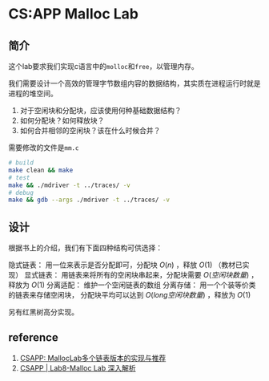 # CS:APP Malloc Lab

## 简介

这个lab要求我们实现c语言中的`molloc`和`free`，以管理内存。

我们需要设计一个高效的管理字节数组内容的数据结构，其实质在进程运行时就是进程的堆空间。

1. 对于空闲块和分配块，应该使用何种基础数据结构？
2. 如何分配块？如何释放块？
3. 如何合并相邻的空闲块？该在什么时候合并？

需要修改的文件是`mm.c`

```sh
# build
make clean && make
# test
make && ./mdriver -t ../traces/ -v
# debug
make && gdb --args ./mdriver -t ../traces/ -v
```

## 设计

根据书上的介绍，我们有下面四种结构可供选择：

隐式链表： 用一位来表示是否分配即可，分配块 ${O(n)}$ ，释放 ${O(1)}$ （教材已实现）
显式链表： 用链表来将所有的空闲块串起来，分配块需要 $O(空闲块数量)$ ，释放为 $O(1)$
分离适配： 维护一个空闲链表的数组
分离存储： 用一个个装等价类的链表来存储空闲块， 分配块平均可以达到 ${O(long 空闲块数量)}$ ，释放为 $O(1)$

另有红黑树高分实现。

## reference

1. [CSAPP: MallocLab多个链表版本的实现与推荐](https://zhuanlan.zhihu.com/p/457373110)
2. [CSAPP | Lab8-Malloc Lab 深入解析](https://zhuanlan.zhihu.com/p/496366818)
